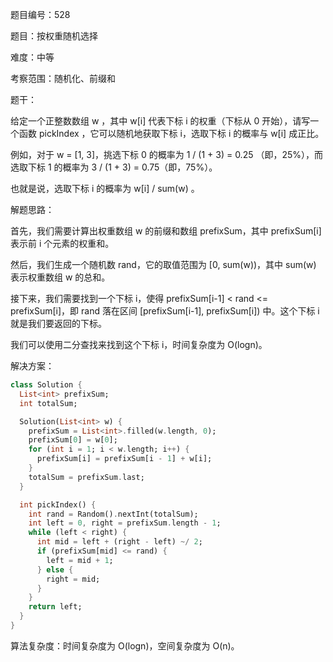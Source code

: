 题目编号：528

题目：按权重随机选择

难度：中等

考察范围：随机化、前缀和

题干：

给定一个正整数数组 w ，其中 w[i] 代表下标 i 的权重（下标从 0 开始），请写一个函数 pickIndex ，它可以随机地获取下标 i，选取下标 i 的概率与 w[i] 成正比。

例如，对于 w = [1, 3]，挑选下标 0 的概率为 1 / (1 + 3) = 0.25 （即，25%），而选取下标 1 的概率为 3 / (1 + 3) = 0.75（即，75%）。

也就是说，选取下标 i 的概率为 w[i] / sum(w) 。

解题思路：

首先，我们需要计算出权重数组 w 的前缀和数组 prefixSum，其中 prefixSum[i] 表示前 i 个元素的权重和。

然后，我们生成一个随机数 rand，它的取值范围为 [0, sum(w))，其中 sum(w) 表示权重数组 w 的总和。

接下来，我们需要找到一个下标 i，使得 prefixSum[i-1] < rand <= prefixSum[i]，即 rand 落在区间 [prefixSum[i-1], prefixSum[i]) 中。这个下标 i 就是我们要返回的下标。

我们可以使用二分查找来找到这个下标 i，时间复杂度为 O(logn)。

解决方案：

```dart
class Solution {
  List<int> prefixSum;
  int totalSum;

  Solution(List<int> w) {
    prefixSum = List<int>.filled(w.length, 0);
    prefixSum[0] = w[0];
    for (int i = 1; i < w.length; i++) {
      prefixSum[i] = prefixSum[i - 1] + w[i];
    }
    totalSum = prefixSum.last;
  }

  int pickIndex() {
    int rand = Random().nextInt(totalSum);
    int left = 0, right = prefixSum.length - 1;
    while (left < right) {
      int mid = left + (right - left) ~/ 2;
      if (prefixSum[mid] <= rand) {
        left = mid + 1;
      } else {
        right = mid;
      }
    }
    return left;
  }
}
```

算法复杂度：时间复杂度为 O(logn)，空间复杂度为 O(n)。